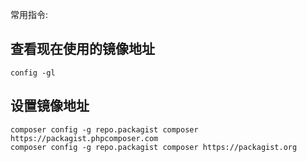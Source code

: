 常用指令: 

## 查看现在使用的镜像地址

```
config -gl
```

## 设置镜像地址
```
composer config -g repo.packagist composer https://packagist.phpcomposer.com
composer config -g repo.packagist composer https://packagist.org
```